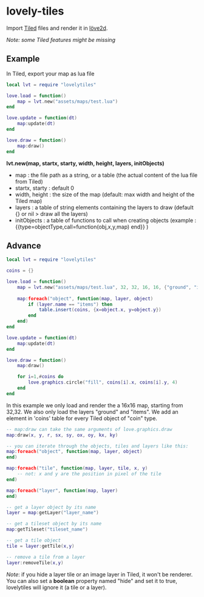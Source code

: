 # lovely-tiles

Import [Tiled](https://www.mapeditor.org/) files and render it in [löve2d](https://love2d.org/).

*Note: some Tiled features might be missing*

## Example

In Tiled, export your map as lua file
```lua
local lvt = require "lovelytiles"

love.load = function()
	map = lvt.new("assets/maps/test.lua")
end

love.update = function(dt)
	map:update(dt)
end

love.draw = function()
	map:draw()
end
```
**lvt.new(map, startx, starty, width, height, layers, initObjects)**
* map : the file path as a string, or a table (the actual content of the lua file from Tiled)
* startx, starty : default 0
* width, height : the size of the map (default: max width and height of the Tiled map)
* layers : a table of string elements containing the layers to draw (default {} or nil > draw all the layers)
* initObjects : a table of functions to call when creating objects (example : {{type=objectType,call=function(obj,x,y,map)  end}} )

## Advance
```lua
local lvt = require "lovelytiles"

coins = {}

love.load = function()
	map = lvt.new("assets/maps/test.lua", 32, 32, 16, 16, {"ground", "items"})
	
	map:foreach("object", function(map, layer, object)
		if (layer.name == "items") then
			table.insert(coins, {x=object.x, y=object.y})
		end
	end)
end

love.update = function(dt)
	map:update(dt)
end

love.draw = function()
	map:draw()

	for i=1,#coins do
		love.graphics.circle("fill", coins[i].x, coins[i].y, 4)
	end
end
```
In this example we only load and render the a 16x16 map, starting from 32,32. We also only load the layers "ground" and "items".
We add an element in 'coins' table for every Tiled object of "coin" type.

```lua
-- map:draw can take the same arguments of love.graphics.draw
map:draw(x, y, r, sx, sy, ox, oy, kx, ky)

-- you can iterate through the objects, tiles and layers like this:
map:foreach("object", function(map, layer, object)
end)

map:foreach("tile", function(map, layer, tile, x, y)
	-- not: x and y are the position in pixel of the tile
end)

map:foreach("layer", function(map, layer)
end)

-- get a layer object by its name
layer = map:getLayer("layer_name")

-- get a tileset object by its name
map:getTileset("tileset_name")

-- get a tile object
tile = layer:getTile(x,y)

-- remove a tile from a layer
layer:removeTile(x,y)
```

*Note*: if you hide a layer tile or an image layer in Tiled, it won't be renderer. You can also set a **boolean** property named "hide" and set it to true, lovelytiles will ignore it (a tile or a layer).
